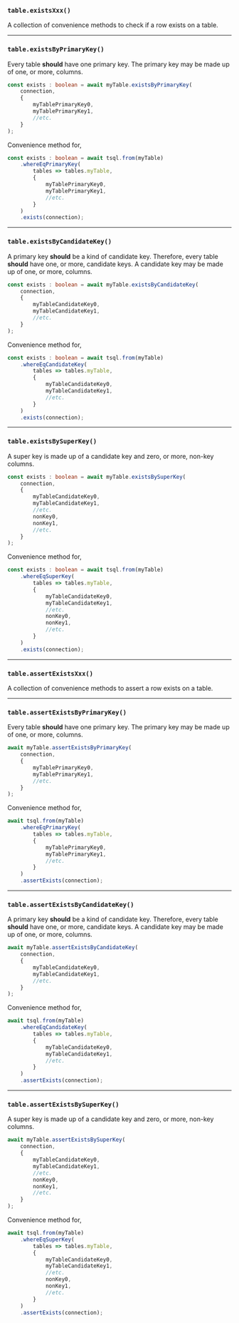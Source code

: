 ### `table.existsXxx()`

A collection of convenience methods to check if a row exists on a table.

-----

### `table.existsByPrimaryKey()`

Every table **should** have one primary key.
The primary key may be made up of one, or more, columns.
```ts
const exists : boolean = await myTable.existsByPrimaryKey(
    connection,
    {
        myTablePrimaryKey0,
        myTablePrimaryKey1,
        //etc.
    }
);
```

Convenience method for,
```ts
const exists : boolean = await tsql.from(myTable)
    .whereEqPrimaryKey(
        tables => tables.myTable,
        {
            myTablePrimaryKey0,
            myTablePrimaryKey1,
            //etc.
        }
    )
    .exists(connection);
```

-----

### `table.existsByCandidateKey()`

A primary key **should** be a kind of candidate key.
Therefore, every table **should** have one, or more, candidate keys.
A candidate key may be made up of one, or more, columns.

```ts
const exists : boolean = await myTable.existsByCandidateKey(
    connection,
    {
        myTableCandidateKey0,
        myTableCandidateKey1,
        //etc.
    }
);
```

Convenience method for,
```ts
const exists : boolean = await tsql.from(myTable)
    .whereEqCandidateKey(
        tables => tables.myTable,
        {
            myTableCandidateKey0,
            myTableCandidateKey1,
            //etc.
        }
    )
    .exists(connection);
```

-----

### `table.existsBySuperKey()`

A super key is made up of a candidate key and zero, or more, non-key columns.
```ts
const exists : boolean = await myTable.existsBySuperKey(
    connection,
    {
        myTableCandidateKey0,
        myTableCandidateKey1,
        //etc.
        nonKey0,
        nonKey1,
        //etc.
    }
);
```

Convenience method for,
```ts
const exists : boolean = await tsql.from(myTable)
    .whereEqSuperKey(
        tables => tables.myTable,
        {
            myTableCandidateKey0,
            myTableCandidateKey1,
            //etc.
            nonKey0,
            nonKey1,
            //etc.
        }
    )
    .exists(connection);
```

-----

### `table.assertExistsXxx()`

A collection of convenience methods to assert a row exists on a table.

-----

### `table.assertExistsByPrimaryKey()`

Every table **should** have one primary key.
The primary key may be made up of one, or more, columns.
```ts
await myTable.assertExistsByPrimaryKey(
    connection,
    {
        myTablePrimaryKey0,
        myTablePrimaryKey1,
        //etc.
    }
);
```

Convenience method for,
```ts
await tsql.from(myTable)
    .whereEqPrimaryKey(
        tables => tables.myTable,
        {
            myTablePrimaryKey0,
            myTablePrimaryKey1,
            //etc.
        }
    )
    .assertExists(connection);
```

-----

### `table.assertExistsByCandidateKey()`

A primary key **should** be a kind of candidate key.
Therefore, every table **should** have one, or more, candidate keys.
A candidate key may be made up of one, or more, columns.

```ts
await myTable.assertExistsByCandidateKey(
    connection,
    {
        myTableCandidateKey0,
        myTableCandidateKey1,
        //etc.
    }
);
```

Convenience method for,
```ts
await tsql.from(myTable)
    .whereEqCandidateKey(
        tables => tables.myTable,
        {
            myTableCandidateKey0,
            myTableCandidateKey1,
            //etc.
        }
    )
    .assertExists(connection);
```

-----

### `table.assertExistsBySuperKey()`

A super key is made up of a candidate key and zero, or more, non-key columns.
```ts
await myTable.assertExistsBySuperKey(
    connection,
    {
        myTableCandidateKey0,
        myTableCandidateKey1,
        //etc.
        nonKey0,
        nonKey1,
        //etc.
    }
);
```

Convenience method for,
```ts
await tsql.from(myTable)
    .whereEqSuperKey(
        tables => tables.myTable,
        {
            myTableCandidateKey0,
            myTableCandidateKey1,
            //etc.
            nonKey0,
            nonKey1,
            //etc.
        }
    )
    .assertExists(connection);
```
